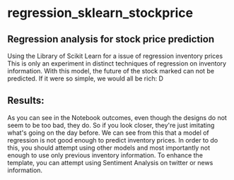 # regression_sklearn_stockprice
## Regression analysis for stock price prediction
 
Using the Library of Scikit Learn for a issue of regression inventory prices This is only an experiment in distinct techniques of regression on inventory information. With this model, the future of the stock marked can not be predicted. If it were so simple, we would all be rich: D

## Results:
As you can see in the Notebook outcomes, even though the designs do not seem to be too bad, they do. So if you look closer, they're just imitating what's going on the day before. We can see from this that a model of regression is not good enough to predict inventory prices. In order to do this, you should attempt using other models and most importantly not enough to use only previous inventory information. To enhance the template, you can attempt using Sentiment Analysis on twitter or news information.
